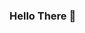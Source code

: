 ### Hello There 👋

<!--
**Anshuman01000001/Anshuman01000001** is a ✨ _special_ ✨ repository because its `README.md` (this file) appears on your GitHub profile.

Here are some ideas to get you started:

- 🔭 I’m currently working on ... my personal website
- 🌱 I’m currently learning ... Js, HTML and CSS
- 📫 How to reach me: ... Only throught my email for now
- 😄 Pronouns: ... He/Him
- ⚡ Fun fact: ... My first programing language was C++ at the age 12
